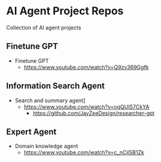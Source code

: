 # AI Agent Project Repos
Collection of AI agent projects

## Finetune GPT
* Finetune GPT
  * https://www.youtube.com/watch?v=Q9zv369Ggfk

## Information Search Agent
* Search and summary agent]
  * https://www.youtube.com/watch?v=ogQUlS7CkYA 
    * https://github.com/JayZeeDesign/researcher-gpt

## Expert Agent
* Domain knowledge agent
  * https://www.youtube.com/watch?v=c_nCjlSB1Zk
